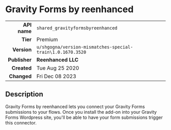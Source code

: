 # Gravity Forms by reenhanced
| | |
|-:|-|
|**API name**|`shared_gravityformsbyreenhanced`|
|**Tier**|Premium|
|**Version**|`u/shgogna/version-mismatches-special-train\1.0.1670.3520`|
|**Publisher**|**Reenhanced LLC**|
|**Created**|Tue Aug 25 2020|
|**Changed**|Fri Dec 08 2023|

## Description
Gravity Forms by reenhanced lets you connect your Gravity Forms submissions to your flows. Once you install the add-on into your Gravity Forms Wordpress site, you'll be able to have your form submissions trigger this connector.
